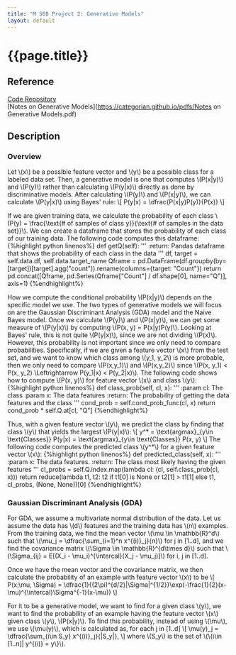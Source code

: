 ```yaml
---
title: "M 508 Project 2: Generative Models"
layout: default
---
```

<h1>{{page.title}}</h1>

<h2>Reference</h2>

<a href = "https://github.com/CategorIAN/M508_HW2">Code Repository</a>\
[Notes on Generative Models](https://categorian.github.io/pdfs/Notes on Generative Models.pdf)

<h2>Description</h2>
<h3>Overview</h3>
<p>
Let \(x\) be a possible feature vector and \(y\) be a possible class for a labeled data set. Then, a generative model is one that computes \(P(x|y)\) and \(P(y)\) rather than calculating \(P(y|x)\) directly as done by discriminative models. After calculating \(P(y)\) and \(P(x|y)\), we can calculate \(P(y|x)\) using Bayes' rule:
\[
P(y|x) = \dfrac{P(x|y)P(y)}{P(x)}
\]
</p>

<p>
If we are given training data, we calculate the probability of each class \(P(y) = \frac{\text{# of samples of class y}}{\text{# of samples in the data set}}\). We can create a dataframe that stores the probability of each class of our training data. The following code computes this dataframe:
{%highlight python linenos%}
def getQ(self):
    '''
    :return: Pandas dataframe that shows the probability of each class in the data
    '''
    df, target = self.data.df, self.data.target_name
    Qframe = pd.DataFrame(df.groupby(by=[target])[target].agg("count")).rename(columns={target: "Count"})
    return pd.concat([Qframe, pd.Series(Qframe["Count"] / df.shape[0], name="Q")], axis=1)
{%endhighlight%}
</p>

<p>
How we compute the conditional probability \(P(x|y)\) depends on the specific model we use. The two types of generative models we will focus on are the Gaussian Discriminant Analysis (GDA) model and the Naive Bayes model. Once we calculate \(P(y)\) and \(P(x|y)\), we can get some measure of \(P(y|x)\) by computing \(P(x, y) = P(x|y)P(y)\). Looking at Bayes' rule, this is not quite \(P(y|x)\), since we are not dividing \(P(x)\). However, this probability is not important since we only need to compare probabilities. Specifically, if we are given a feature vector \(x\) from the test set, and we want to know which class among \(y_1, y_2\) is more probable, then we only need to compare \(P(x,y_1)\) and \(P(x,y_2)\) since \(P(x, y_1) < P(x, y_2) \Leftrightarrow P(y_1|x) < P(y_2|x)\). The following code shows how to compute \(P(x, y)\) for feature vector \(x\) and class \(y\):
{%highlight python linenos%}
def class_prob(self, cl, x):
    '''
    :param cl: The class
    :param x: The data features
    :return: The probability of getting the data features and the class
    '''
    cond_prob = self.cond_prob_func(cl, x)
    return cond_prob * self.Q.at[cl, "Q"]
{%endhighlight%}
</p>

<p>
Thus, with a given feature vector \(y\), we predict the class by finding that class \(y\) that yields the largest \(P(y|x)\):
\[
y^* = \text{argmax}_{y\in \text{Classes}} P(y|x) = \text{argmax}_{y\in \text{Classes}} P(x, y)
\]
The following code computes the predicted class \(y^*\) for a given feature vector \(x\):
{%highlight python linenos%}
def predicted_class(self, x):
    '''
    :param x: The data features.
    :return: The class most likely having the given features
    '''
    cl_probs = self.Q.index.map(lambda cl: (cl, self.class_prob(cl, x)))
    return reduce(lambda t1, t2: t2 if t1[0] is None or t2[1] > t1[1] else t1, cl_probs, (None, None))[0]
{%endhighlight%}
</p>
<h3>Gaussian Discriminant Analysis (GDA)</h3>
<p>
For GDA, we assume a multivariate normal distribution of the data. Let us assume the data has \(d\) features and the training data has \(n\) examples. From the training data, we find the mean vector \(\mu \in \mathbb{R}^d\) such that \(\mu_j = \dfrac{\sum_{i=1}^n x^{(i)}_j}{n}\) for j in [1..d], and we find the covariance matrix \(\Sigma \in \mathbb{R}^{d\times d}\) such that \(\Sigma_{ij} = E[(X_i - \mu_i)^{\intercal}(X_j - \mu_j)]\) for i, j in [1..d].
</p>

<p>
Once we have the mean vector and the covariance matrix, we then calculate the probability of an example with feature vector \(x\) to be 
\[
    P(x;\mu, \Sigma) = \dfrac{1}{(2\pi)^{d/2}|\Sigma|^{1/2}}\exp(-\frac{1}{2}(x-\mu)^{\intercal}\Sigma^{-1}(x-\mu))
\]
</p>

<p>
For it to be a generative model, we want to find for a given class \(y\), we want to find the probability of an example having the feature vector \(x\) given class \(y\), \(P(x|y)\). To find this probability, instead of using \(\mu\), we use \(\mu(y)\), which is calculated as, for each j in [1..d] 
\[
\mu(y)_j = \dfrac{\sum_{i\in S_y} x^{(i)}_j}{|S_y|},
\]
where \(S_y\) is the set of \(\{i\in [1..n]| y^{(i)} = y\}\).
</p>

